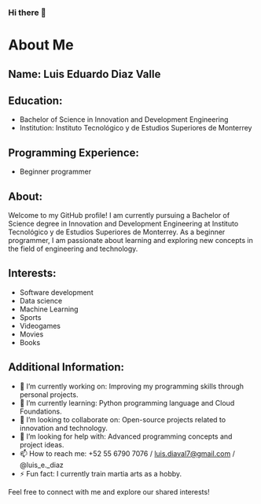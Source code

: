 ### Hi there 👋

# About Me

## Name: Luis Eduardo Diaz Valle

## Education:
- Bachelor of Science in Innovation and Development Engineering
- Institution: Instituto Tecnológico y de Estudios Superiores de Monterrey

## Programming Experience:
- Beginner programmer

## About:
Welcome to my GitHub profile! I am currently pursuing a Bachelor of Science degree in Innovation and Development Engineering at Instituto Tecnológico y de Estudios Superiores de Monterrey. As a beginner programmer, I am passionate about learning and exploring new concepts in the field of engineering and technology.

## Interests:
- Software development
- Data science
- Machine Learning
- Sports
- Videogames
- Movies
- Books

## Additional Information:
- 🔭 I’m currently working on: Improving my programming skills through personal projects.
- 🌱 I’m currently learning: Python programming language and Cloud Foundations.
- 👯 I’m looking to collaborate on: Open-source projects related to innovation and technology.
- 🤔 I’m looking for help with: Advanced programming concepts and project ideas.
- 📫 How to reach me: +52 55 6790 7076 / luis.diaval7@gmail.com / @luis_e._diaz
- ⚡ Fun fact: I currently train martia arts as a hobby.

Feel free to connect with me and explore our shared interests!
